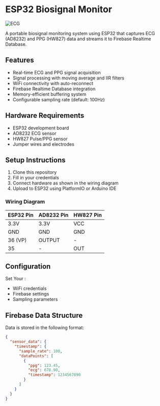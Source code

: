 # ESP32 Biosignal Monitor


![ECG](https://github.com/user-attachments/assets/98ec4467-1ff1-4b30-bbcb-ce5a2efe765d)


A portable biosignal monitoring system using ESP32 that captures ECG (AD8232) and PPG (HW827) data and streams it to Firebase Realtime Database.

## Features

- Real-time ECG and PPG signal acquisition
- Signal processing with moving average and IIR filters
- WiFi connectivity with auto-reconnect
- Firebase Realtime Database integration
- Memory-efficient buffering system
- Configurable sampling rate (default: 100Hz)

## Hardware Requirements

- ESP32 development board
- AD8232 ECG sensor
- HW827 Pulse/PPG sensor
- Jumper wires and electrodes

## Setup Instructions

1. Clone this repository
2. Fill in your credentials 
3. Connect hardware as shown in the wiring diagram
4. Upload to ESP32 using PlatformIO or Arduino IDE

### Wiring Diagram

| ESP32 Pin | AD8232 Pin | HW827 Pin |
|-----------|------------|-----------|
| 3.3V      | 3.3V       | VCC       |
| GND       | GND        | GND       |
| 36 (VP)   | OUTPUT     | -         |
| 35        | -          | OUT       |

## Configuration

Set Your :
- WiFi credentials
- Firebase settings
- Sampling parameters

## Firebase Data Structure

Data is stored in the following format:
```json
{
  "sensor_data": {
    "timestamp": {
      "sample_rate": 100,
      "dataPoints": [
        {
          "ppg": 123.45,
          "ecg": 678.90,
          "timestamp": 1234567890
        }
      ]
    }
  }
}
